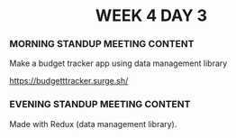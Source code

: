 <!-- **************************** Morning Standup meeting content  ************************************** -->
<h1 align="center">WEEK 4 DAY 3</h1>

<h3>MORNING STANDUP MEETING CONTENT</h3>
Make a budget tracker app using data management library

<!-- **************************** Live Link of assignment  ************************************** -->

https://budgetttracker.surge.sh/

<!-- **************************** Evening Standup meeting content  ************************************** -->

<h3>EVENING STANDUP MEETING CONTENT</h3>
Made with Redux (data management library).
